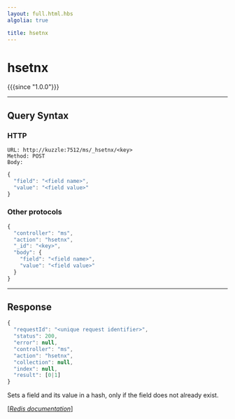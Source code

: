 ```yaml
---
layout: full.html.hbs
algolia: true

title: hsetnx
---
```


# hsetnx

{{{since "1.0.0"}}}



---

## Query Syntax

### HTTP

```http
URL: http://kuzzle:7512/ms/_hsetnx/<key>
Method: POST  
Body:
```


```js
{
  "field": "<field name>",
  "value": "<field value>"
}
```



### Other protocols


```js
{
  "controller": "ms",
  "action": "hsetnx",
  "_id": "<key>",
  "body": {
    "field": "<field name>",
    "value": "<field value>"
  }
}
```

---

## Response

```javascript
{
  "requestId": "<unique request identifier>",
  "status": 200,
  "error": null,
  "controller": "ms",
  "action": "hsetnx",
  "collection": null,
  "index": null,
  "result": [0|1]
}
```

Sets a field and its value in a hash, only if the field does not already exist.

[[_Redis documentation_]](https://redis.io/commands/hsetnx)
